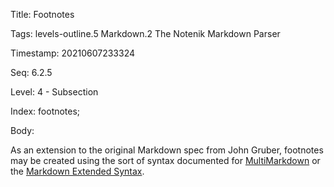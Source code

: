Title:  Footnotes

Tags:   levels-outline.5 Markdown.2 The Notenik Markdown Parser

Timestamp: 20210607233324

Seq:    6.2.5

Level:  4 - Subsection

Index:  footnotes; 

Body: 

As an extension to the original Markdown spec from John Gruber, footnotes may be created using the sort of syntax documented for [MultiMarkdown][mmd] or the [Markdown Extended Syntax][ext].


[ext]: https://www.markdownguide.org/extended-syntax/

[mmd]: https://fletcher.github.io/MultiMarkdown-6/syntax/index.html#footnotes
